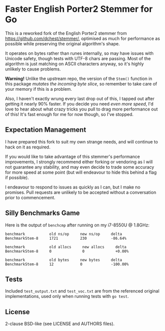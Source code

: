Faster English Porter2 Stemmer for Go
=====================================

This is a reworked fork of the English Porter2 stemmer from
https://github.com/dchest/stemmer/, optimised as much for performance as possible
while preserving the original algorithm's shape.

It operates on bytes rather than runes internally, so may have issues with
Unicode safety, though tests with UTF-8 chars are passing. Most of the
algorithm is just matching on ASCII characters anyway, so it's highly unlikely
to cause problems.

**Warning!** Unlike the upstream repo, the version of the `Stem()` function in
this package _mutates the incoming byte slice_, so remember to take care of
your memory if this is a problem.

Also, I haven't exactly wrung every last drop out of this, I tapped out after
getting it nearly 90% faster. If you decide you need _even more speed_, I'd
love to hear about what crazy tricks you pull to drag more performance out of
this! It's fast enough for me for now though, so I've stopped.


Expectation Management
----------------------

I have prepared this fork to suit my own strange needs, and will continue to
hack on it as required.

If you would like to take advantage of this stemmer's performance improvements,
I strongly recommend either forking or vendoring as I will not guarantee any
stability, and may even decide to trade some accuracy for more speed at some
point (but will endeavour to hide this behind a flag if possible).

I endeavour to respond to issues as quickly as I can, but I make no promises.
Pull requests are unlikely to be accepted without a conversation prior to
commencement.


Silly Benchmarks Game
---------------------

Here is the output of `benchcmp` after running on my i7-8550U @ 1.8GHz:

    benchmark           old ns/op     new ns/op     delta
    BenchmarkStem-8     1721          230           -86.64%

    benchmark           old allocs     new allocs     delta
    BenchmarkStem-8     0              0              +0.00%

    benchmark           old bytes     new bytes     delta
    BenchmarkStem-8     12            0             -100.00%


Tests
-----

Included `test_output.txt` and `test_voc.txt` are from the referenced original
implementations, used only when running tests with `go test`.


License
-------

2-clause BSD-like (see LICENSE and AUTHORS files).
